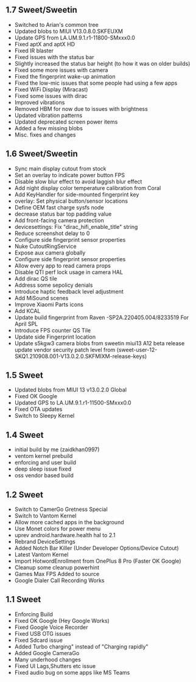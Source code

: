 ## 1.7 Sweet/Sweetin
- Switched to Arian's common tree
- Updated blobs to MIUI V13.0.8.0.SKFEUXM
- Update GPS from LA.UM.9.1.r1-11800-SMxxx0.0
- Fixed aptX and aptX HD
- Fixed IR blaster
- Fixed issues with the status bar
- Slightly increased the status bar height (to how it was on older builds)
- Fixed some more issues with camera
- Fixed the fingerprint wake-up animation
- Fixed the low-mic issues that some people had using a few apps
- Fixed WiFi Display (Miracast)
- Fixed some issues with dirac
- Improved vibrations
- Removed HBM for now due to issues with brightness
- Updated vibration patterns
- Updated deprecated screen power items
- Added a few missing blobs
- Misc. fixes and changes

## 1.6 Sweet/Sweetin
- Sync main display cutout from stock
- Set an overlay to indicate power button FPS
- Disable slow blur effect to avoid laggish blur effect
- Add night display color temperature calibration from Coral
- Add KeyHandler for side-mounted fingerprint key
- overlay: Set physical button/sensor locations
- Define OEM fast charge sysfs node
- decrease status bar top padding value
- Add front-facing camera protection
- devicesettings: Fix "dirac_hifi_enable_title" string
- Reduce screenshot delay to 0
- Configure side fingerprint sensor properties
- Nuke CutoutRingService
- Expose aux camera globally
- Configure side fingerprint sensor properties
- Allow every app to read camera props
- Disable QTI perf lock usage in camera HAL
- Add dirac QS tile
- Address some sepolicy denials
- Introduce haptic feedback level adjustment
- Add MiSound scenes
- Improve Xiaomi Parts icons
- Add KCAL
- Update build fingerprint from Raven -SP2A.220405.004/8233519 For April SPL
- Introduce FPS counter QS Tile
- Update side Fingerprint location
- Update s5kgw3 camera blobs from sweetin miui13 A12 beta release
update vendor security patch level from (sweet-user-12-SKQ1.210908.001-V13.0.2.0.SKFMIXM-release-keys)

## 1.5 Sweet
- Updated blobs from MIUI 13 v13.0.2.0 Global
- Fixed OK Google
- Updated GPS to LA.UM.9.1.r1-11500-SMxxx0.0
- Fixed OTA updates
- Switch to Sleepy Kernel

## 1.4 Sweet

- initial build by me (zaidkhan0997)
- ventom kernel prebuild
- enforcing and user build 
- deep sleep issue fixed 
- oss vendor based build

## 1.2 Sweet

- Switch to CamerGo Gretness Special
- Switch to Vantom Kernel
- Allow more cached apps in the background
- Use Monet colors for power menu
- uprev android.hardware.health hal to 2.1
- Rebrand DeviceSettings
- Added Notch Bar Killer (Under Developer Options/Device Cutout)
- Latest Vantom Kernel
- Import HotwordEnrollment from OnePlus 8 Pro (Faster OK Google)
- Cleanup some cleanup powerhint
- Games Max FPS Added to source
- Google Dialer Call Recording Works

## 1.1 Sweet

- Enforcing Build
- Fixed OK Google (Hey Google Works)
- Fixed Google Voice Recorder
- Fixed USB OTG issues
- Fixed Sdcard issue
- Added Turbo charging" instead of "Charging rapidly"
- Added Google CameraGo
- Many underhood changes
- Fixed UI Lags,Shutters etc issue
- Fixed audio bug on some apps like MS Teams
